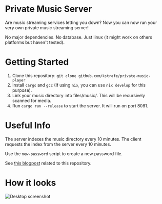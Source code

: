 # Private Music Server #

Are music streaming services letting you down?
Now you can now run your very own private music streaming server!

No major dependencies. No database. Just linux (it might work on others platforms but haven't tested).

# Getting Started #

1. Clone this repository: `git clone github.com/kstrafe/private-music-player`
2. Install `cargo` and `gcc` (If using `nix`, you can use `nix develop` for this purpose).
3. Link your music directory into files/music/. This will be recursively scanned for media.
4. Run `cargo run --release` to start the server. It will run on port 8081.

# Useful Info #

The server indexes the music directory every 10 minutes. The client requests the index from the server every 10 minutes.

Use the `new-password` script to create a new password file.

See [this blogpost](https://kevin.stravers.net/PrivateMusicPlayer) related to this repository.

# How it looks #

![Desktop screenshot](https://kevin.stravers.net/x/PrivateMusicPlayer-desktop.png)
